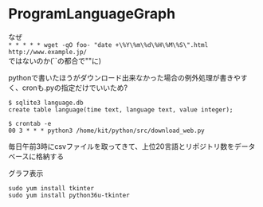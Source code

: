 # ProgramLanguageGraph

なぜ  
`* * * * * wget -qO foo- "date +\%Y\%m\%d\%H\%M\%S\".html http://www.example.jp/`  
ではないのか(\`\`の都合で""に)

pythonで書いたほうがダウンロード出来なかった場合の例外処理が書きやすく、cronも.pyの指定だけでいいため?  

`$ sqlite3 language.db`  
`create table language(time text, language text, value integer);`  

`$ crontab -e`  
`00 3 * * * python3 /home/kit/python/src/download_web.py`  

毎日午前3時にcsvファイルを取ってきて、上位20言語とリポジトリ数をデータベースに格納する


グラフ表示  

`sudo yum install tkinter`  
`sudo yum install python36u-tkinter`  
